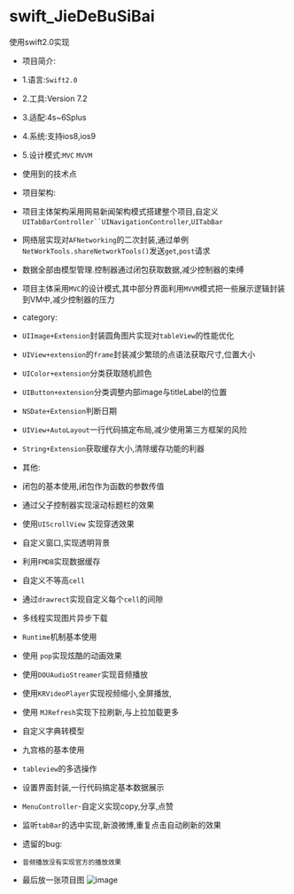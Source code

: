 # swift_JieDeBuSiBai
使用swift2.0实现


* 项目简介:

* 1.语言:`Swift2.0`

* 2.工具:Version 7.2

* 3.适配:4s~6Splus

* 4.系统:支持ios8,ios9

* 5.设计模式:`MVC` `MVVM`

* 使用到的技术点

* 项目架构:

* 项目主体架构采用网易新闻架构模式搭建整个项目,自定义`UITabBarController``UINavigationController`,`UITabBar`

* 网络层实现对`AFNetworking`的二次封装,通过单例`NetWorkTools.shareNetworkTools()`发送`get`,`post`请求

* 数据全部由模型管理.控制器通过闭包获取数据,减少控制器的束缚

* 项目主体采用`MVC`的设计模式,其中部分界面利用`MVVM`模式把一些展示逻辑封装到VM中,减少控制器的压力

* category:

* `UIImage+Extension`封装圆角图片实现对`tableView`的性能优化
* `UIView+extension`的`frame`封装减少繁琐的点语法获取尺寸,位置大小
* `UIColor+extension`分类获取随机颜色
* `UIButton+extension`分类调整内部image与titleLabel的位置
* `NSDate+Extension`判断日期
* `UIView+AutoLayout`一行代码搞定布局,减少使用第三方框架的风险
* `String+Extension`获取缓存大小,清除缓存功能的利器

* 其他:

* 闭包的基本使用,闭包作为函数的参数传值
* 通过父子控制器实现滚动标题栏的效果
* 使用`UIScrollView` 实现穿透效果
* 自定义窗口,实现透明背景
* 利用`FMDB`实现数据缓存
* 自定义不等高`cell`
* 通过`drawrect`实现自定义每个`cell`的间隙
* 多线程实现图片异步下载
* `Runtime`机制基本使用
* 使用 `pop`实现炫酷的动画效果
* 使用`DOUAudioStreamer`实现音频播放
* 使用`KRVideoPlayer`实现视频缩小,全屏播放,
* 使用 `MJRefresh`实现下拉刷新,与上拉加载更多
* 自定义字典转模型
* 九宫格的基本使用
* `tableview`的多选操作
* 设置界面封装,一行代码搞定基本数据展示
* `MenuController`-自定义实现copy,分享,点赞
* 监听`tabBar`的选中实现,新浪微博,重复点击自动刷新的效果
* 遗留的bug:

* `音频播放没有实现官方的播放效果`

* 最后放一张项目图
![image](https://github.com/codeXiaoQiang/swift_JieDeBuSiBai/blob/master/3.png)



